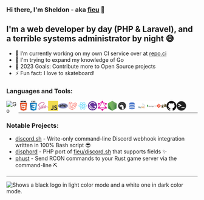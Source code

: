 ### Hi there, I'm Sheldon - aka [fieu][website] 👋

## I'm a web developer by day (PHP & Laravel), and a terrible systems administrator by night 😅
- 🔭 I’m currently working on my own CI service over at [repo.ci](https://repo.ci)
- 🌱 I'm trying to expand my knowledge of Go
- 🥅 2023 Goals: Contribute more to Open Source projects
- ⚡ Fun fact: I love to skateboard!

### Languages and Tools:

[<img align="left" alt="Go" width="32px" src="https://i.imgur.com/7KNpEdM.png" />][website]
[<img align="left" alt="HTML5" width="26px" src="https://raw.githubusercontent.com/github/explore/80688e429a7d4ef2fca1e82350fe8e3517d3494d/topics/html/html.png" />][website]
[<img align="left" alt="CSS3" width="26px" src="https://raw.githubusercontent.com/github/explore/80688e429a7d4ef2fca1e82350fe8e3517d3494d/topics/css/css.png" />][website]
[<img align="left" alt="Sass" width="26px" src="https://raw.githubusercontent.com/github/explore/80688e429a7d4ef2fca1e82350fe8e3517d3494d/topics/sass/sass.png" />][website]
[<img align="left" alt="JavaScript" width="26px" src="https://raw.githubusercontent.com/github/explore/80688e429a7d4ef2fca1e82350fe8e3517d3494d/topics/javascript/javascript.png" />][website]
[<img align="left" alt="PHP" width="26px" src="https://raw.githubusercontent.com/github/explore/ccc16358ac4530c6a69b1b80c7223cd2744dea83/topics/php/php.png" />][website]
[<img align="left" alt="Laravel" width="26px" src="https://raw.githubusercontent.com/github/explore/56a826d05cf762b2b50ecbe7d492a839b04f3fbf/topics/laravel/laravel.png" />][website]
[<img align="left" alt="React" width="26px" src="https://raw.githubusercontent.com/github/explore/80688e429a7d4ef2fca1e82350fe8e3517d3494d/topics/react/react.png" />][website]
[<img align="left" alt="Gatsby" width="26px" src="https://raw.githubusercontent.com/github/explore/e94815998e4e0713912fed477a1f346ec04c3da2/topics/gatsby/gatsby.png" />][website]
[<img align="left" alt="GraphQL" width="26px" src="https://raw.githubusercontent.com/github/explore/80688e429a7d4ef2fca1e82350fe8e3517d3494d/topics/graphql/graphql.png" />][website]
[<img align="left" alt="Node.js" width="26px" src="https://raw.githubusercontent.com/github/explore/80688e429a7d4ef2fca1e82350fe8e3517d3494d/topics/nodejs/nodejs.png" />][website]
[<img align="left" alt="Deno" width="26px" src="https://raw.githubusercontent.com/github/explore/361e2821e2dea67711cde99c9c40ed357061cf27/topics/deno/deno.png" />][website]
[<img align="left" alt="SQL" width="26px" src="https://raw.githubusercontent.com/github/explore/80688e429a7d4ef2fca1e82350fe8e3517d3494d/topics/sql/sql.png" />][website]
[<img align="left" alt="MySQL" width="26px" src="https://raw.githubusercontent.com/github/explore/80688e429a7d4ef2fca1e82350fe8e3517d3494d/topics/mysql/mysql.png" />][website]
[<img align="left" alt="MongoDB" width="26px" src="https://raw.githubusercontent.com/github/explore/80688e429a7d4ef2fca1e82350fe8e3517d3494d/topics/mongodb/mongodb.png" />][website]
[<img align="left" alt="Git" width="26px" src="https://raw.githubusercontent.com/github/explore/80688e429a7d4ef2fca1e82350fe8e3517d3494d/topics/git/git.png" />][website]
[<img align="left" alt="GitHub" width="26px" src="https://raw.githubusercontent.com/github/explore/78df643247d429f6cc873026c0622819ad797942/topics/github/github.png" />][website]
[<img align="left" alt="HTML5" width="26px" src="https://raw.githubusercontent.com/github/explore/80688e429a7d4ef2fca1e82350fe8e3517d3494d/topics/terminal/terminal.png" />][website]

<br />

---

### Notable Projects:
- [discord.sh](https://github.com/fieu/discord.sh) - Write-only command-line Discord webhook integration written in 100% Bash script 😎
- [disphord](https://github.com/fieu/disphord) - PHP port of [fieu/discord.sh](https://github.com/fieu/discord.sh) that supports fields ✨
- [phust](https://github.com/fieu/phust) - Send RCON commands to your Rust game server via the command-line ⛏

---
<picture>
  <source media="(prefers-color-scheme: dark)" srcset="https://github-readme-stats.vercel.app/api?username=fieu&theme=github_dark&show_icons=true&hide_border=true" alt="fieu's Github Stats">
  <source media="(prefers-color-scheme: light)" srcset="https://github-readme-stats.vercel.app/api?username=fieu&theme=default&show_icons=true&hide_border=true"  alt="fieu's Github Stats">
  <img alt="Shows a black logo in light color mode and a white one in dark color mode." src="https://github-readme-stats.vercel.app/api?username=fieu&theme=default&show_icons=true&hide_border=true">
</picture>

[website]: https://sheldon.is
[linkedin]: https://www.linkedin.com/in/sheldon-rupp-344266199/
[instagram]: https://www.instagram.com/sheldonrupp/
[twitter]: https://twitter.com/0xF13U
